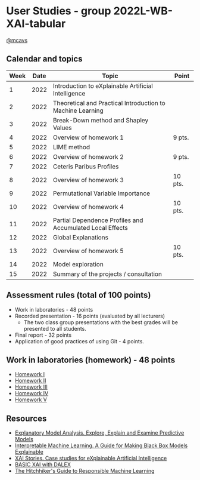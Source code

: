 # User Studies - group 2022L-WB-XAI-tabular

[@mcavs](https://github.com/mcavs)

## Calendar and topics

| Week | Date          | Topic                                                            | Point |
|------|---------------|------------------------------------------------------------------|-------|
|  1   | 2022          | Introduction to eXplainable Artificial Intelligence              |       |
|  2   | 2022          | Theoretical and Practical Introduction to Machine Learning       |       |
|  3   | 2022          | Break-Down method and Shapley Values                             |       |
|  4   | 2022          | Overview of homework 1                                           | 9 pts.|
|  5   | 2022          | LIME method                                                      |       |
|  6   | 2022          | Overview of homework 2                                           | 9 pts.|
|  7   | 2022          | Ceteris Paribus Profiles                                         |       |
|  8   | 2022          | Overview of homework 3                                           |10 pts.|
|  9   | 2022          | Permutational Variable Importance                                |       |
| 10   | 2022          | Overview of homework 4                                           |10 pts.|
| 11   | 2022          | Partial Dependence Profiles and Accumulated Local Effects        |       |
| 12   | 2022          | Global Explanations                                              |       |
| 13   | 2022          | Overview of homework 5                                           |10 pts.|
| 14   | 2022          | Model exploration                                                |       |
| 15   | 2022          | Summary of the projects / consultation                           |       |


## Assessment rules (total of 100 points)
* Work in laboratories - 48 points
* Recorded presentation - 16 points (evaluated by all lecturers)
  * The two class group presentations with the best grades will be presented to all students.
* Final report - 32 points
* Application of good practices of using Git - 4 points.


## Work in laboratories (homework) - 48 points
* [Homework I  ](https://github.com/mini-pw/2022L-WB-XAI-tabular/tree/main/Homeworks/Homework-I)   
* [Homework II ](https://github.com/mini-pw/2022L-WB-XAI-tabular/tree/main/Homeworks/Homework-II)
* [Homework III](https://github.com/mini-pw/2022L-WB-XAI-tabular/tree/main/Homeworks/Homework-III)
* [Homework IV ](https://github.com/mini-pw/2022L-WB-XAI-tabular/tree/main/Homeworks/Homework-IV)
* [Homework V  ](https://github.com/mini-pw/2022L-WB-XAI-tabular/tree/main/Homeworks/Homework-V)

## Resources

* [Explanatory Model Analysis. Explore, Explain and Examine Predictive Models](https://ema.drwhy.ai/)
* [Interpretable Machine Learning. A Guide for Making Black Box Models Explainable](https://christophm.github.io/interpretable-ml-book/)
* [XAI Stories. Case studies for eXplainable Artificial Intelligence](https://pbiecek.github.io/xai_stories/)
* [BASIC XAI with DALEX](https://medium.com/responsibleml/tagged/basic-xai)
* [The Hitchhiker's Guide to Responsible Machine Learning](https://betaandbit.github.io/RML/)
